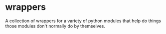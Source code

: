 wrappers
========

A collection of wrappers for a variety of python modules that help do things those modules don't normally do by themselves.
